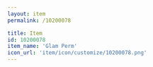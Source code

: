 ```yaml
---
layout: item
permalink: /10200078

title: Item
id: 10200078
item_name: 'Glam Perm'
icon_url: 'item/icon/customize/10200078.png'
---
```

